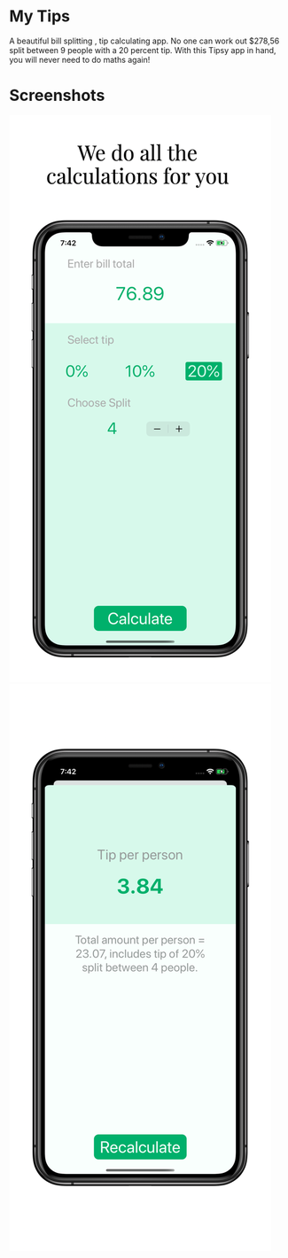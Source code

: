 
#  My Tips
A beautiful bill splitting , tip calculating app. No one can work out $278,56 split between 9 people with a 20 percent tip. With this Tipsy app in hand, you will never need to do maths again!

# Screenshots

![](Documentation/iphone11_1.png)
![](Documentation/iphone11_2.png)
